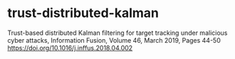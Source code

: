 # trust-distributed-kalman
Trust-based distributed Kalman filtering for target tracking under malicious cyber attacks,
Information Fusion, Volume 46, March 2019, Pages 44-50
https://doi.org/10.1016/j.inffus.2018.04.002
